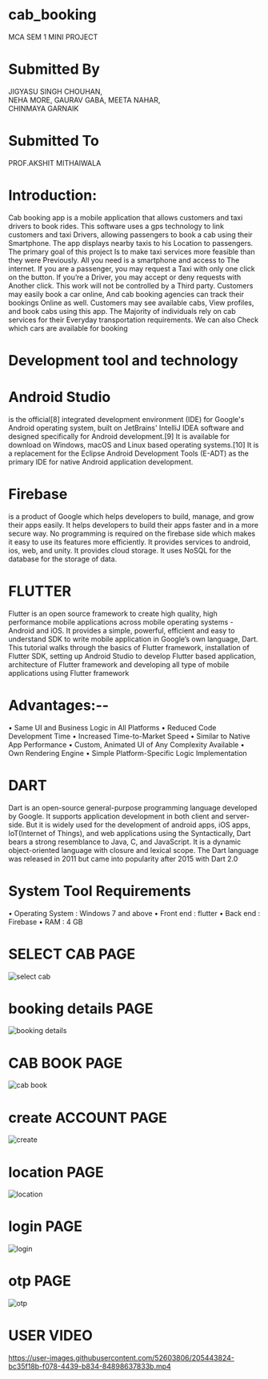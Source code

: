 
# cab_booking
MCA SEM 1 MINI PROJECT
# Submitted By                                                                                  
JIGYASU SINGH CHOUHAN,			
NEHA MORE,
GAURAV GABA,
MEETA NAHAR,		
CHINMAYA GARNAIK

  # Submitted To      
  PROF.AKSHIT MITHAIWALA
  
  
# Introduction:
Cab booking app is a mobile application that allows customers and taxi drivers to book rides. This software uses a gps technology to link customers and taxi Drivers, allowing passengers to book a cab using their Smartphone.  The app displays nearby taxis to his Location to passengers. The primary goal of this project Is to make taxi services more feasible than they were Previously. All you need is a smartphone and access to The internet. If you are a passenger, you may request a Taxi with only one click on the button. If you’re a Driver, you may accept or deny requests with Another click. This work will not be controlled by a Third party. Customers may easily book a car online, And cab booking agencies can track their bookings Online as well. Customers may see available cabs, View profiles, and book cabs using this app. The Majority of individuals rely on cab services for their Everyday transportation requirements. We can also Check which cars are available for booking

# Development tool and technology

# Android Studio
 is the official[8] integrated development environment (IDE) for Google's Android operating system, built on JetBrains' IntelliJ IDEA software and designed specifically for Android development.[9] It is available for download on Windows, macOS and Linux based operating systems.[10] It is a replacement for the Eclipse Android Development Tools (E-ADT) as the primary IDE for native Android application development. 

# Firebase
 is a product of Google which helps developers to build, manage, and grow their apps easily. It helps developers to build their apps faster and in a more secure way. No programming is required on the firebase side which makes it easy to use its features more efficiently. It provides services to android, ios, web, and unity. It provides cloud storage. It uses NoSQL for the database for the storage of data.

# FLUTTER
Flutter is an open source framework to create high quality, high performance mobile applications across mobile operating systems - Android and iOS. It provides a simple, powerful, efficient and easy to understand SDK to write mobile application in Google’s own language, Dart. This tutorial walks through the basics of Flutter framework, installation of Flutter SDK, setting up Android Studio to develop Flutter based application, architecture of Flutter framework and developing all type of mobile applications using Flutter framework

# Advantages:--

•	Same UI and Business Logic in All Platforms
•	Reduced Code Development Time
•	Increased Time-to-Market Speed
•	Similar to Native App Performance
•	Custom, Animated UI of Any Complexity Available
•	Own Rendering Engine
•	Simple Platform-Specific Logic Implementation

# DART
Dart is an open-source general-purpose programming language developed by Google. It supports application development in both client and server-side. But it is widely used for the development of android apps, iOS apps, IoT(Internet of Things), and web applications using the  Syntactically, Dart bears a strong resemblance to Java, C, and JavaScript.  It is a dynamic object-oriented language with closure and lexical scope. The Dart language was released in 2011 but came into popularity after 2015 with Dart 2.0
 
 # System Tool Requirements
 •	Operating System : Windows 7 and above
•	 Front end : flutter
•	 Back end : Firebase
•	 RAM : 4 GB 
# SELECT CAB PAGE
![select cab](https://user-images.githubusercontent.com/52603806/205443811-40d407b9-c4f6-4e63-82df-38cf6cdb71f0.jpg)
# booking details PAGE
![booking details](https://user-images.githubusercontent.com/52603806/205443812-d8360ffa-2af1-4a87-a743-2a4b23e9dd58.jpg)
#  CAB BOOK PAGE
![cab book](https://user-images.githubusercontent.com/52603806/205443814-bba2d1c4-af43-4c5c-812a-6afc0afaa63d.jpg)
# create ACCOUNT PAGE
![create](https://user-images.githubusercontent.com/52603806/205443816-18ad4a50-8826-438b-bf93-ed3ae548143a.jpg)
# location PAGE
![location](https://user-images.githubusercontent.com/52603806/205443818-b3e2732e-3b10-4ddd-af07-70a6e7c002d3.jpg)
# login PAGE
![login](https://user-images.githubusercontent.com/52603806/205443819-09b671fa-d12e-470a-91a7-32d83db1eea2.jpg)
# otp PAGE
![otp](https://user-images.githubusercontent.com/52603806/205443820-303c57d0-8fb3-4ebb-880a-d921b8076fbf.jpg)

# USER VIDEO
https://user-images.githubusercontent.com/52603806/205443824-bc35f18b-f078-4439-b834-84898637833b.mp4




